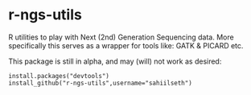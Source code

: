 r-ngs-utils
===========

R utilities to play with Next (2nd) Generation Sequencing data. More specifically this serves as a wrapper for tools like: GATK &amp; PICARD etc.


This package is still in alpha, and may (will) not work as desired:

    install.packages("devtools")
    install_github("r-ngs-utils",username="sahiilseth")
